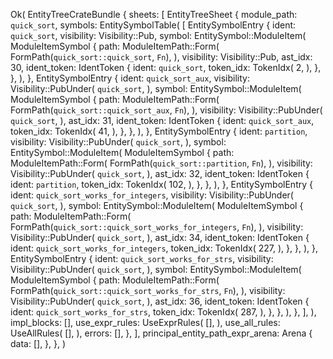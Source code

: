Ok(
    EntityTreeCrateBundle {
        sheets: [
            EntityTreeSheet {
                module_path: `quick_sort`,
                symbols: EntitySymbolTable(
                    [
                        EntitySymbolEntry {
                            ident: `quick_sort`,
                            visibility: Visibility::Pub,
                            symbol: EntitySymbol::ModuleItem(
                                ModuleItemSymbol {
                                    path: ModuleItemPath::Form(
                                        FormPath(`quick_sort::quick_sort`, `Fn`),
                                    ),
                                    visibility: Visibility::Pub,
                                    ast_idx: 30,
                                    ident_token: IdentToken {
                                        ident: `quick_sort`,
                                        token_idx: TokenIdx(
                                            2,
                                        ),
                                    },
                                },
                            ),
                        },
                        EntitySymbolEntry {
                            ident: `quick_sort_aux`,
                            visibility: Visibility::PubUnder(
                                `quick_sort`,
                            ),
                            symbol: EntitySymbol::ModuleItem(
                                ModuleItemSymbol {
                                    path: ModuleItemPath::Form(
                                        FormPath(`quick_sort::quick_sort_aux`, `Fn`),
                                    ),
                                    visibility: Visibility::PubUnder(
                                        `quick_sort`,
                                    ),
                                    ast_idx: 31,
                                    ident_token: IdentToken {
                                        ident: `quick_sort_aux`,
                                        token_idx: TokenIdx(
                                            41,
                                        ),
                                    },
                                },
                            ),
                        },
                        EntitySymbolEntry {
                            ident: `partition`,
                            visibility: Visibility::PubUnder(
                                `quick_sort`,
                            ),
                            symbol: EntitySymbol::ModuleItem(
                                ModuleItemSymbol {
                                    path: ModuleItemPath::Form(
                                        FormPath(`quick_sort::partition`, `Fn`),
                                    ),
                                    visibility: Visibility::PubUnder(
                                        `quick_sort`,
                                    ),
                                    ast_idx: 32,
                                    ident_token: IdentToken {
                                        ident: `partition`,
                                        token_idx: TokenIdx(
                                            102,
                                        ),
                                    },
                                },
                            ),
                        },
                        EntitySymbolEntry {
                            ident: `quick_sort_works_for_integers`,
                            visibility: Visibility::PubUnder(
                                `quick_sort`,
                            ),
                            symbol: EntitySymbol::ModuleItem(
                                ModuleItemSymbol {
                                    path: ModuleItemPath::Form(
                                        FormPath(`quick_sort::quick_sort_works_for_integers`, `Fn`),
                                    ),
                                    visibility: Visibility::PubUnder(
                                        `quick_sort`,
                                    ),
                                    ast_idx: 34,
                                    ident_token: IdentToken {
                                        ident: `quick_sort_works_for_integers`,
                                        token_idx: TokenIdx(
                                            227,
                                        ),
                                    },
                                },
                            ),
                        },
                        EntitySymbolEntry {
                            ident: `quick_sort_works_for_strs`,
                            visibility: Visibility::PubUnder(
                                `quick_sort`,
                            ),
                            symbol: EntitySymbol::ModuleItem(
                                ModuleItemSymbol {
                                    path: ModuleItemPath::Form(
                                        FormPath(`quick_sort::quick_sort_works_for_strs`, `Fn`),
                                    ),
                                    visibility: Visibility::PubUnder(
                                        `quick_sort`,
                                    ),
                                    ast_idx: 36,
                                    ident_token: IdentToken {
                                        ident: `quick_sort_works_for_strs`,
                                        token_idx: TokenIdx(
                                            287,
                                        ),
                                    },
                                },
                            ),
                        },
                    ],
                ),
                impl_blocks: [],
                use_expr_rules: UseExprRules(
                    [],
                ),
                use_all_rules: UseAllRules(
                    [],
                ),
                errors: [],
            },
        ],
        principal_entity_path_expr_arena: Arena {
            data: [],
        },
    },
)